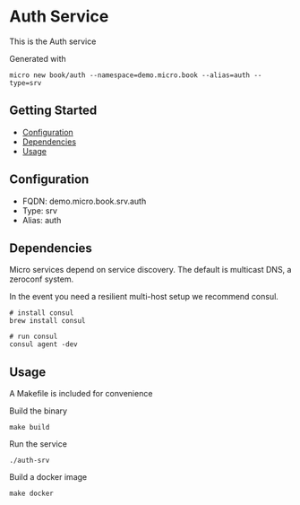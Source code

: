 # Auth Service

This is the Auth service

Generated with

```
micro new book/auth --namespace=demo.micro.book --alias=auth --type=srv
```

## Getting Started

- [Configuration](#configuration)
- [Dependencies](#dependencies)
- [Usage](#usage)

## Configuration

- FQDN: demo.micro.book.srv.auth
- Type: srv
- Alias: auth

## Dependencies

Micro services depend on service discovery. The default is multicast DNS, a zeroconf system.

In the event you need a resilient multi-host setup we recommend consul.

```
# install consul
brew install consul

# run consul
consul agent -dev
```

## Usage

A Makefile is included for convenience

Build the binary

```
make build
```

Run the service
```
./auth-srv
```

Build a docker image
```
make docker
```